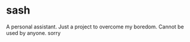 # sash
A personal assistant.
Just a project to overcome my boredom. Cannot be used by anyone. sorry
